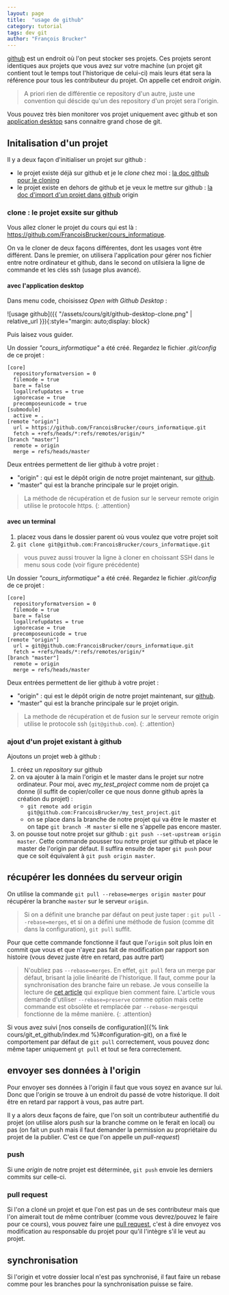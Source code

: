 ```yaml
---
layout: page
title:  "usage de github"
category: tutorial
tags: dev git 
author: "François Brucker"
---
```


[github](https://github.com/) est un endroit où l'on peut stocker ses projets. Ces projets seront identiques aux projets que vous avez sur votre machine (un projet git contient tout le temps tout l'historique de celui-ci) mais leurs état sera la référence pour tous les contributeur du projet. On appelle cet endroit *origin*.

>A priori rien de différentie ce repository d'un autre, juste une convention qui déscide qu'un des repository d'un projet sera l'origin.

Vous pouvez très bien monitorer vos projet uniquement avec github et son [application desktop](https://desktop.github.com/) sans connaitre grand chose de git.

## Initalisation d'un projet

Il y a deux façon d'initialiser un projet sur github :

* le projet existe déjà sur github et je le *clone* chez moi : [la doc github pour le cloning](https://docs.github.com/en/github/creating-cloning-and-archiving-repositories/cloning-a-repository)
* le projet existe en dehors de github et je veux le mettre sur github : [la doc d'import d'un projet dans github](https://docs.github.com/en/github/importing-your-projects-to-github/adding-an-existing-project-to-github-using-the-command-line)
origin

### clone : le projet exsite sur github

Vous allez cloner le projet du cours qui est là : <https://github.com/FrancoisBrucker/cours_informatique>.

On va le cloner de deux façons différentes, dont les usages vont être différent. Dans le premier, on utilisera l'application pour gérer nos fichier entre notre ordinateur et github, dans le second on utilsiera la ligne de commande et les clés ssh (usage plus avancé).

#### avec l'application desktop

Dans menu code, choisissez *Open with Github Desktop* :

![usage github]({{ "/assets/cours/git/github-desktop-clone.png" | relative_url }}){:style="margin: auto;display: block}

Puis laisez vous guider.

Un dossier *"cours_informatique"* a été créé. Regardez le fichier *.git/config* de ce projet :

```text
[core]
  repositoryformatversion = 0
  filemode = true
  bare = false
  logallrefupdates = true
  ignorecase = true
  precomposeunicode = true
[submodule]
  active = .
[remote "origin"]
  url = https://github.com/FrancoisBrucker/cours_informatique.git
  fetch = +refs/heads/*:refs/remotes/origin/*
[branch "master"]
  remote = origin
  merge = refs/heads/master
```

Deux entrées permettent de lier github à votre projet :

* "origin" : qui est le dépôt origin de notre projet maintenant, sur [github](https://github.com/).
* "master" qui est la branche principale sur le projet origin.

> La méthode de récupération et de fusion sur le serveur remote origin utilise le protocole https.
{: .attention}

#### avec un terminal

1. placez vous dans le dossier parent où vous voulez que votre projet soit
2. `git clone git@github.com:FrancoisBrucker/cours_informatique.git`

> vous puvez aussi trouver la ligne à cloner en choissant SSH dans le menu sous code (voir figure précédente)

Un dossier *"cours_informatique"* a été créé. Regardez le fichier *.git/config* de ce projet :

```text
[core]
  repositoryformatversion = 0
  filemode = true
  bare = false
  logallrefupdates = true
  ignorecase = true
  precomposeunicode = true
[remote "origin"]
  url = git@github.com:FrancoisBrucker/cours_informatique.git
  fetch = +refs/heads/*:refs/remotes/origin/*
[branch "master"]
  remote = origin
  merge = refs/heads/master
```

Deux entrées permettent de lier github à votre projet :

* "origin" : qui est le dépôt origin de notre projet maintenant, sur [github](https://github.com/).
* "master" qui est la branche principale sur le projet origin.

> La methode de récupération et de fusion sur le serveur remote origin utilise le protocole ssh (`git@github.com`).
{: .attention}

### ajout d'un projet existant à github

Ajoutons un projet web à github :

1. créez un *repository* sur github
2. on va ajouter à la main l'origin et le master dans le projet sur notre ordinateur. Pour moi, avec *my_test_project* comme nom de projet ça donne (il suffit de copier/coller ce que nous donne github après la création du projet) :
    * `git remote add origin git@github.com:FrancoisBrucker/my_test_project.git`
    * on se place dans la branche de notre projet qui va être le master et on tape `git branch -M master` si elle ne s'appelle pas encore master.
3. on pousse tout notre projet sur github : `git push --set-upstream origin master`. Cette commande  pousser tou notre projet sur github et place le master de l'origin par défaut. Il suffira ensuite de taper `git push` pour que ce soit équivalent à `git push origin master`.

## récupérer les données du serveur origin

On utilise la commande `git pull --rebase=merges origin master` pour récupérer la branche `master` sur le serveur `origin`.

> Si on a définit une branche par défaut on peut juste taper : `git pull --rebase=merges`, et si on a défini une méthode de fusion (comme dit dans la configuration), `git pull` suffit.

Pour que cette commande fonctionne il faut que l'`origin` soit plus loin en commit que vous et que n'ayez pas fait de modification par rapport son histoire (vous devez juste être en retard, pas autre part)

> N'oubliez pas `--rebase=merges`. En effet, `git pull` fera un merge par défaut, brisant la jolie linéarité de l'historique. Il faut, comme pour la synchronisation des branche faire un rebase. Je vous conseille la lecture de [cet article](https://delicious-insights.com/fr/articles/bien-utiliser-git-merge-et-rebase/) qui explique bien comment faire. L'article vous demande d'utiliser `--rebase=preserve` comme option mais cette commande est obsolète et remplacée par `--rebase-merges`qui fonctionne de la même manière.
{: .attention}

Si vous avez suivi [nos conseils de configuration]({% link cours/git_et_github/index.md %}#configuration-git), on a fixé le comportement par défaut de `git pull` correctement, vous pouvez donc même taper uniquement `gt pull` et tout se fera correctement.

## envoyer ses données à l'origin

Pour envoyer ses données à l'origin il faut que vous soyez en avance sur lui. Donc que l'origin se trouve à un endroit du passé de votre historique. Il doit être en retard par rapport à vous, pas autre part.

Il y a alors  deux façons de faire, que l'on soit un contributeur authentifié du projet (on utilise alors push sur la branche comme on le ferait en local) ou pas (on fait un push mais il faut demander la permission au propriétaire du projet de la publier. C'est ce que l'on appelle un *pull-request*)

### push

Si une *origin* de notre projet est déterminée, `git push` envoie les derniers commits sur celle-ci.

### pull request

Si l'on a cloné un projet et que l'on est pas un de ses contributeur mais que l'on aimerait tout de même contribuer (comme vous devrez/pouvez le faire pour ce cours), vous pouvez faire une [pull request](http://thelia-school.com/faire-une-pull-request-sur-un-projet-thelia/faire-une-pull-request.html), c'est à dire envoyez vos modification au responsable du projet pour qu'il l'intègre s'il le veut au projet.

## synchronisation

Si l'origin et votre dossier local n'est pas synchronisé, il faut faire un rebase comme pour les branches pour la synchronisation puisse se faire.
